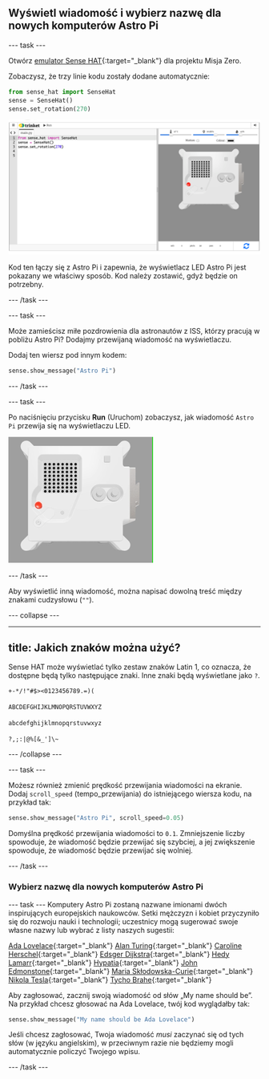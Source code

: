 ## Wyświetl wiadomość i wybierz nazwę dla nowych komputerów Astro Pi

--- task ---

Otwórz [emulator Sense HAT](https://trinket.io/mission-zero){:target="_blank"} dla projektu Misja Zero.

Zobaczysz, że trzy linie kodu zostały dodane automatycznie:

```python
from sense_hat import SenseHat
sense = SenseHat()
sense.set_rotation(270)
```

![Zrzut ekranu emulatora Trinket Sense Hat z trzema liniami początkowego kodu wyświetlanymi w lewym panelu.](images/sense-hat-emulator2.png)

Kod ten łączy się z Astro Pi i zapewnia, że wyświetlacz LED Astro Pi jest pokazany we właściwy sposób. Kod należy zostawić, gdyż będzie on potrzebny.

--- /task ---

--- task ---

Może zamieścisz miłe pozdrowienia dla astronautów z ISS, którzy pracują w pobliżu Astro Pi? Dodajmy przewijaną wiadomość na wyświetlaczu.

Dodaj ten wiersz pod innym kodem:

```python
sense.show_message("Astro Pi")
```

--- /task ---

--- task ---

Po naciśnięciu przycisku **Run** (Uruchom) zobaczysz, jak wiadomość `Astro Pi` przewija się na wyświetlaczu LED.

![Emulator Trinket Sense HAT uruchamiający przykładowy program, który przewija tekst "Astro PI" po matrycy LED białymi literami](images/M0_1.gif)

--- /task ---



Aby wyświetlić inną wiadomość, można napisać dowolną treść między znakami cudzysłowu (`""`).

--- collapse ---

---
title: Jakich znaków można użyć?
---

Sense HAT może wyświetlać tylko zestaw znaków Latin 1, co oznacza, że ​​dostępne będą tylko następujące znaki. Inne znaki będą wyświetlane jako `?`.

```
+-*/!"#$><0123456789.=)(

ABCDEFGHIJKLMNOPQRSTUVWXYZ

abcdefghijklmnopqrstuvwxyz

?,;:|@%[&_']\~
```

--- /collapse ---

--- task ---

Możesz również zmienić prędkość przewijania wiadomości na ekranie. Dodaj `scroll_speed` (tempo_przewijania) do istniejącego wiersza kodu, na przykład tak:

```python
sense.show_message("Astro Pi", scroll_speed=0.05)
```

Domyślna prędkość przewijania wiadomości to `0.1`. Zmniejszenie liczby spowoduje, że wiadomość będzie przewijać się szybciej, a jej zwiększenie spowoduje, że wiadomość będzie przewijać się wolniej.

--- /task ---

### Wybierz nazwę dla nowych komputerów Astro Pi

--- task --- Komputery Astro Pi zostaną nazwane imionami dwóch inspirujących europejskich naukowców. Setki mężczyzn i kobiet przyczyniło się do rozwoju nauki i technologii; uczestnicy mogą sugerować swoje własne nazwy lub wybrać z listy naszych sugestii:


[Ada Lovelace](https://en.wikipedia.org/wiki/Ada_Lovelace){:target="_blank"} 
[Alan Turing](https://en.wikipedia.org/wiki/Alan_Turing){:target="_blank"} 
[Caroline Herschel](https://en.wikipedia.org/wiki/Caroline_Herschel){:target="_blank"} 
[Edsger Dijkstra](https://en.wikipedia.org/wiki/Edsger_W._Dijkstra){:target="_blank"} 
[Hedy Lamarr](https://en.wikipedia.org/wiki/Hedy_Lamarr){:target="_blank"} 
[Hypatia](https://en.wikipedia.org/wiki/Hypatia){:target="_blank"} 
[John Edmonstone](https://en.wikipedia.org/wiki/John_Edmonstone){:target="_blank"} 
[Maria Skłodowska-Curie](https://en.wikipedia.org/wiki/Marie_Curie){:target="_blank"} 
[Nikola Tesla](https://en.wikipedia.org/wiki/Nikola_Tesla){:target="_blank"} 
[Tycho Brahe](https://en.wikipedia.org/wiki/Tycho_Brahe){:target="_blank"}

Aby zagłosować, zacznij swoją wiadomość od słów „My name should be”. Na przykład chcesz głosować na Ada Lovelace, twój kod wyglądałby tak:

```python
sense.show_message("My name should be Ada Lovelace")
```

Jeśli chcesz zagłosować, Twoja wiadomość *musi* zaczynać się od tych słów (w języku angielskim), w przeciwnym razie nie będziemy mogli automatycznie policzyć Twojego wpisu.

--- /task ---



